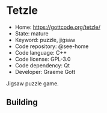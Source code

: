 # Tetzle

- Home: https://gottcode.org/tetzle/
- State: mature
- Keyword: puzzle, jigsaw
- Code repository: @see-home
- Code language: C++
- Code license: GPL-3.0
- Code dependency: Qt
- Developer: Graeme Gott

Jigsaw puzzle game.

## Building
